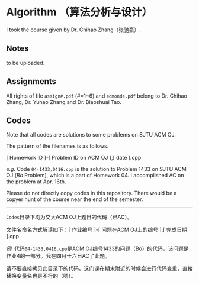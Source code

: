 # Algorithm （算法分析与设计）

I took the course given by Dr. Chihao Zhang（张驰豪）.


## Notes

to be uploaded.

## Assignments

All rights of file `assign#.pdf` (#=1~6) and `edmonds.pdf` belong to Dr. Chihao Zhang, Dr. Yuhao Zhang and Dr. Biaoshuai Tao.


## Codes

Note that all codes are solutions to some problems on SJTU ACM OJ.

The pattern of the filenames is as follows.

[ Homework ID ]-[ Problem ID on ACM OJ ],[ date ].cpp

*e.g.*
Code `04-1433,0416.cpp` is the solution to Problem 1433 on SJTU ACM OJ (*Bo* Problem), which is a part of Homework 04. I accomplished AC on the problem at Apr. 16th.

Please do not directly copy codes in this repository. There would be a copyer hunt of the course near the end of the semester.



---




`Codes`目录下均为交大ACM OJ上题目的代码（已AC）。

文件名命名方式解读如下：[ 作业编号 ]-[ 问题在ACM OJ上的编号 ],[ 完成日期 ].cpp

*例*. 代码`04-1433,0416.cpp`是ACM OJ编号1433的问题（Bo）的代码，该问题是作业4的一部分。我在四月十六日AC了此题。

请不要直接拷贝此目录下的代码。这门课在期末附近的时候会进行代码查重，直接替换变量名也是不行的（嗯）。
